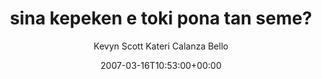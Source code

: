 ---
title: 'sina kepeken e toki pona tan seme?'
posts: 1
hash: 't679'
author: 'Kevyn Scott Kateri Calanza Bello'
date: 2007-03-16T10:53:00+00:00
sources:
  - http://forums.tokipona.org/viewtopic.php%3Ft=679.html
---